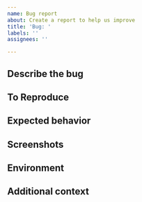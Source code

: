 ```yaml
---
name: Bug report
about: Create a report to help us improve
title: 'Bug: '
labels: ''
assignees: ''

---
```


## Describe the bug

<!-- 

A clear and concise description of what the bug is.

(Before opening an issue, check StrictDoc's 'Troubleshooting' document, 
which contains solutions to the most common issues.)

-->

## To Reproduce

<!--

Steps to reproduce the behavior:

1. Go to '...'
2. Click on '....'
3. Scroll down to '....'
4. See error

-->

## Expected behavior

<!-- A clear and concise description of what you expected to happen. -->

## Screenshots

<!-- If applicable, add screenshots to help explain your problem. -->

## Environment

<!--

 - OS: (e.g. Ubuntu Linux 22.04, macOS 12.6.3 (21G419), Windows 11)
 - Browser: (e.g. Chrome, Safari)
 - Version: (e.g. 22)

-->

## Additional context

<!-- Add any other context about the problem here. -->
